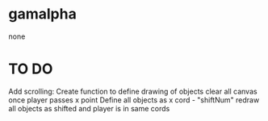 gamalpha
========

none


# TO DO
Add scrolling:
  Create function to define drawing of objects
  clear all canvas once player passes x point
  Define all objects as x cord - "shiftNum" 
  redraw all objects as shifted and player is in same cords
  
